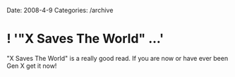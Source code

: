 Date: 2008-4-9
Categories: /archive

# ! '"X Saves The World" ...'

&quot;X Saves The World&quot; is a really good read. If you are now or have ever been Gen X get it now!
